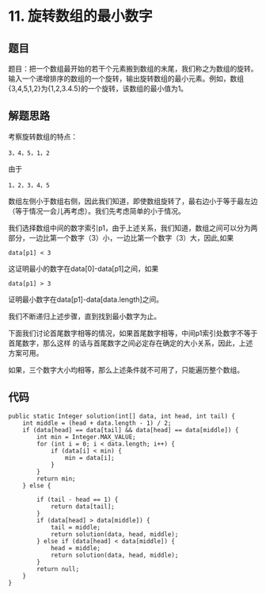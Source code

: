 # 11. 旋转数组的最小数字

## 题目

题目：把一个数组最开始的若干个元素搬到数组的末尾，我们称之为数组的旋转。输入一个递增排序的数组的一个旋转，输出旋转数组的最小元素。例如，数组{3,4,5,1,2}为{1,2,3.4.5}的一个旋转，该数组的最小值为1。

## 解题思路

考察旋转数组的特点：

    3，4，5，1，2

由于

    1，2，3，4，5

数组左侧小于数组右侧，因此我们知道，即使数组旋转了，最右边小于等于最左边（等于情况一会儿再考虑）。我们先考虑简单的小于情况。

我们选择数组中间的数字索引p1，由于上述关系，我们知道，数组之间可以分为两部分，一边比第一个数字（3）小，一边比第一个数字（3）大，因此,如果

    data[p1] < 3

这证明最小的数字在data[0]-data[p1]之间，如果

    data[p1] > 3

证明最小数字在data[p1]-data[data.length]之间。

我们不断递归上述步骤，直到找到最小数字为止。

下面我们讨论首尾数字相等的情况，如果首尾数字相等，中间p1索引处数字不等于首尾数字，那么这样 的话与首尾数字之间必定存在确定的大小关系，因此，上述方案可用。

如果，三个数字大小均相等，那么上述条件就不可用了，只能遍历整个数组。

## 代码

    public static Integer solution(int[] data, int head, int tail) {
		int middle = (head + data.length - 1) / 2;
		if (data[head] == data[tail] && data[head] == data[middle]) {
			int min = Integer.MAX_VALUE;
			for (int i = 0; i < data.length; i++) {
				if (data[i] < min) {
					min = data[i];
				}
			}
			return min;
		} else {

			if (tail - head == 1) {
				return data[tail];
			}
			if (data[head] > data[middle]) {
				tail = middle;
				return solution(data, head, middle);
			} else if (data[head] < data[middle]) {
				head = middle;
				return solution(data, head, middle);
			}
			return null;
		}
	}